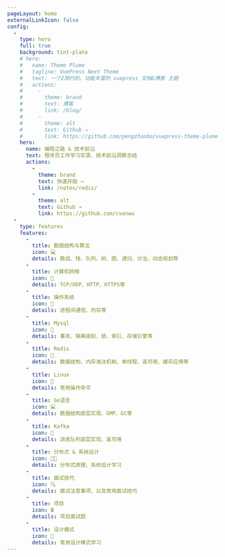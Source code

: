 ```yaml
---
pageLayout: home
externalLinkIcon: false
config:
  -
    type: hero
    full: true
    background: tint-plate
    # hero:
    #   name: Theme Plume
    #   tagline: VuePress Next Theme
    #   text: 一个2简约的，功能丰富的 vuepress 文档&博客 主题
    #   actions:
    #     -
    #       theme: brand
    #       text: 博客
    #       link: /blog/
    #     -
    #       theme: alt
    #       text: Github →
    #       link: https://github.com/pengzhanbo/vuepress-theme-plume
    hero:
      name: 编程之路 & 技术前沿
      text: 程序员工作学习实录、技术前沿洞察总结
      actions:
        -
          theme: brand
          text: 快速开始 →
          link: /notes/redis/
        -
          theme: alt
          text: Github →
          link: https://github.com/cvenwu
  -
    type: features
    features:
      -
        title: 数据结构与算法
        icon: 💻
        details: 数组、栈、队列、树、图、递归、分治、动态规划等
      -
        title: 计算机网络
        icon: 📖
        details: TCP/UDP、HTTP、HTTPS等
      -
        title: 操作系统
        icon: 🚀
        details: 进程间通信、内存等
      -
        title: Mysql
        icon: 🚀
        details: 事务、隔离级别、锁、索引、存储引擎等
      -
        title: Redis
        icon: 🚀
        details: 数据结构、内存淘汰机制、单线程、高可用、缓存应用等
      -
        title: Linux
        icon: 🚀
        details: 常用操作命令
      -
        title: Go语言
        icon: 💻
        details: 数据结构底层实现、GMP、GC等
      -
        title: Kafka
        icon: 🚀
        details: 消息队列底层实现、高可用
      -
        title: 分布式 & 系统设计
        icon: 👨‍💻
        details: 分布式原理、系统设计学习
      -
        title: 面试技巧
        icon: 🔍
        details: 面试注意事项、以及常用面试技巧
      -
        title: 项目
        icon: 🔒
        details: 项目面试题
      -
        title: 设计模式
        icon: 📝
        details: 常用设计模式学习
---
```

